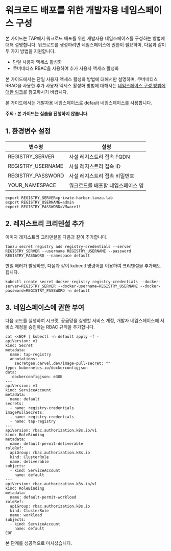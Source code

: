 # 워크로드 배포를 위한 개발자용 네임스페이스 구성

본 가이드는 TAP에서 워크로드 배포를 위한 개발자용 네임스페이스를 구성하는 방법에 대해 설명합니다. 워크로드를 생성하려면 네임스페이스에 권한이 필요하며, 다음과 같이 두 가지 방법을 지원합니다.
- 단일 사용자 액세스 활성화
- 쿠버네티스 RBAC을 사용하여 추가 사용자 액세스 활성화

본 가이드에서는 단일 사용자 액세스 활성화 방법에 대해서만 설명하며, 쿠버네티스 RBAC을 사용한 추가 사용자 엑세스 활성화 방법에 대해서는 [네임스페이스 구성 방법에 대한 링크](https://docs.vmware.com/en/VMware-Tanzu-Application-Platform/1.4/tap/namespace-provisioner-legacy-manual-namespace-setup.html)를 참고하시기 바랍니다.

본 가이드에서는 개발자용 네임스페이스로 default 네임스페이스를 사용합니다.

**주의 : 본 가이드는 실습을 진행하지 않습니다.**


## 1. 환경변수 설정
|변수명|설명|
|------|---|
|REGISTRY_SERVER|사설 레지스트리 접속 FQDN
|REGISTRY_USERNAME|사설 레지스트리 접속 ID
|REGISTRY_PASSWORD|사설 레지스트리 접속 비밀번호
|YOUR_NAMESPACE|워크로드를 배포할 네임스페이스 명

~~~
export REGISTRY_SERVER=private-harbor.tanzu.lab
export REGISTRY_USERNAME=admin
export REGISTRY_PASSWORD=VMware1!
~~~

## 2. 레지스트리 크리덴셜 추가
이미지 레지스트리 크리덴셜을 다음과 같이 추가합니다.
```
tanzu secret registry add registry-credentials --server REGISTRY_SERVER --username REGISTRY_USERNAME --password REGISTRY_PASSWORD --namespace default
```

만일 에러가 발생하면, 다음과 같이 kubectl 명령어를 이용하여 크리덴셜을 추가해도 됩니다.
```
kubectl create secret docker-registry registry-credentials --docker-server=REGISTRY_SERVER --docker-username=REGISTRY_USERNAME --docker-password=REGISTRY_PASSWORD -n default
```

## 3. 네임스페이스에 권한 부여
다음 코드를 실행하여 시크릿, 공급망을 실행할 서비스 계정, 개발자 네임스페이스에 서비스 계정을 승인하는 RBAC 규칙을 추가합니다.
~~~
cat <<EOF | kubectl -n default apply -f -
apiVersion: v1
kind: Secret
metadata:
  name: tap-registry
  annotations:
    secretgen.carvel.dev/image-pull-secret: ""
type: kubernetes.io/dockerconfigjson
data:
  .dockerconfigjson: e30K
---
apiVersion: v1
kind: ServiceAccount
metadata:
  name: default
secrets:
  - name: registry-credentials
imagePullSecrets:
  - name: registry-credentials
  - name: tap-registry
---
apiVersion: rbac.authorization.k8s.io/v1
kind: RoleBinding
metadata:
  name: default-permit-deliverable
roleRef:
  apiGroup: rbac.authorization.k8s.io
  kind: ClusterRole
  name: deliverable
subjects:
  - kind: ServiceAccount
    name: default
---
apiVersion: rbac.authorization.k8s.io/v1
kind: RoleBinding
metadata:
  name: default-permit-workload
roleRef:
  apiGroup: rbac.authorization.k8s.io
  kind: ClusterRole
  name: workload
subjects:
  - kind: ServiceAccount
    name: default
EOF
~~~

본 단계를 성공적으로 마치셨습니다.
